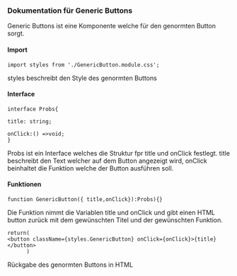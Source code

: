 ### Dokumentation für Generic Buttons

Generic Buttons ist eine Komponente welche für
den genormten Button sorgt.

#### Import

```
import styles from './GenericButton.module.css';
```
styles beschreibt den Style des genormten Buttons

#### Interface

```
interface Probs{

title: string;

onClick:() =>void;
}
``` 
Probs ist ein Interface welches die Struktur fpr title und onClick festlegt.
title beschreibt den Text welcher auf dem Button angezeigt wird, onClick beinhaltet die Funktion welche der Button ausführen soll.

#### Funktionen

```
function GenericButton({ title,onClick}):Probs){}
```

Die Funktion nimmt die Variablen title und onClick und gibt einen HTML button zurück mit dem gewünschten Titel und der gewünschten Funktion.

```
return(
<button className={styles.GenericButton} onClick={onClick}>{title}</button>
      )
```
Rückgabe des genormten Buttons in HTML